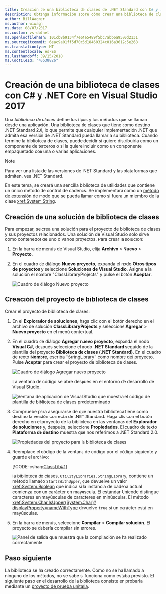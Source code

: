```yaml
---
title: Creación de una biblioteca de clases de .NET Standard con C# y .NET Core en Visual Studio 2017
description: Obtenga información sobre cómo crear una biblioteca de clases de .NET Standard escrita en C# con Visual Studio 2017.
author: BillWagner
ms.author: wiwagn
ms.date: 08/07/2017
ms.custom: vs-dotnet
ms.openlocfilehash: 101cb8b9134f7e64e5489f5bc7abb6a9570d2131
ms.sourcegitcommit: 6eac9a01ff5d70c6d18460324c016a3612c5e268
ms.translationtype: HT
ms.contentlocale: es-ES
ms.lasthandoff: 09/15/2018
ms.locfileid: "45638826"
---
```

# <a name="building-a-class-library-with-c-and-net-core-in-visual-studio-2017"></a>Creación de una biblioteca de clases con C# y .NET Core en Visual Studio 2017

Una *biblioteca de clases* define los tipos y los métodos que se llaman desde una aplicación. Una biblioteca de clases que tiene como destino .NET Standard 2.0, lo que permite que cualquier implementación .NET que admita esa versión de .NET Standard pueda llamar a su biblioteca. Cuando termine la biblioteca de clases, puede decidir si quiere distribuirla como un componente de terceros o si la quiere incluir como un componente empaquetado con una o varias aplicaciones.

> [!NOTE]
> Para ver una lista de las versiones de .NET Standard y las plataformas que admiten, vea [.NET Standard](../../standard/net-standard.md).

En este tema, se creará una sencilla biblioteca de utilidades que contiene un único método de control de cadenas. Se implementará como un [método de extensión](../../csharp/programming-guide/classes-and-structs/extension-methods.md) de modo que se pueda llamar como si fuera un miembro de la clase <xref:System.String>.

## <a name="creating-a-class-library-solution"></a>Creación de una solución de biblioteca de clases

Para empezar, se crea una solución para el proyecto de biblioteca de clases y sus proyectos relacionados. Una solución de Visual Studio solo sirve como contenedor de uno o varios proyectos. Para crear la solución:

1. En la barra de menús de Visual Studio, elija **Archivo** > **Nuevo** > **Proyecto**.

1. En el cuadro de diálogo **Nuevo proyecto**, expanda el nodo **Otros tipos de proyectos** y seleccione **Soluciones de Visual Studio**. Asigne a la solución el nombre "ClassLibraryProjects" y pulse el botón **Aceptar**.

   ![Cuadro de diálogo Nuevo proyecto](./media/library-with-visual-studio/newproject.png)

## <a name="creating-the-class-library-project"></a>Creación del proyecto de biblioteca de clases

Crear el proyecto de biblioteca de clases:

1. En el **Explorador de soluciones**, haga clic con el botón derecho en el archivo de solución **ClassLibraryProjects** y seleccione **Agregar** > **Nuevo proyecto** en el menú contextual.

1. En el cuadro de diálogo **Agregar nuevo proyecto**, expanda el nodo **Visual C#**, después seleccione el nodo **.NET Standard** seguido de la plantilla del proyecto **Biblioteca de clases (.NET Standard)**. En el cuadro de texto **Nombre**, escriba "StringLibrary" como nombre del proyecto. Pulse **Aceptar** para crear el proyecto de biblioteca de clases.

   ![Cuadro de diálogo Agregar nuevo proyecto](./media/library-with-visual-studio/libproject.png)

   La ventana de código se abre después en el entorno de desarrollo de Visual Studio.

   ![Ventana de aplicación de Visual Studio que muestra el código de plantilla de biblioteca de clases predeterminado](./media/library-with-visual-studio/stringlibrary.png)

1. Compruebe para asegurarse de que nuestra biblioteca tiene como destino la versión correcta de .NET Standard. Haga clic con el botón derecho en el proyecto de la biblioteca en las ventanas del **Explorador de soluciones** y, después, seleccione **Propiedades**. El cuadro de texto **Plataforma de destino** muestra que nos referimos a .NET Standard 2.0.

   ![Propiedades del proyecto para la biblioteca de clases](./media/library-with-visual-studio/properties.png)

1. Reemplace el código de la ventana de código por el código siguiente y guarde el archivo:

   [!CODE-csharp[ClassLib#1](../../../samples/snippets/csharp/getting_started/with_visual_studio_2017/classlib.cs)]

   la biblioteca de clases, `UtilityLibraries.StringLibrary`, contiene un método llamado `StartsWithUpper`, que devuelve un valor <xref:System.Boolean> que indica si la instancia de cadena actual comienza con un carácter en mayúscula. El estándar Unicode distingue caracteres en mayúsculas de caracteres en minúsculas. El método <xref:System.Char.IsUpper(System.Char)?displayProperty=nameWithType> devuelve `true` si un carácter está en mayúsculas.

1. En la barra de menús, seleccione **Compilar** > **Compilar solución**. El proyecto se debería compilar sin errores.

   ![Panel de salida que muestra que la compilación se ha realizado correctamente](./media/library-with-visual-studio/buildsucceeds.png)

## <a name="next-step"></a>Paso siguiente

La biblioteca se ha creado correctamente. Como no se ha llamado a ninguno de los métodos, no se sabe si funciona como estaba previsto. El siguiente paso en el desarrollo de la biblioteca consiste en probarla mediante un [proyecto de prueba unitaria](testing-library-with-visual-studio.md).